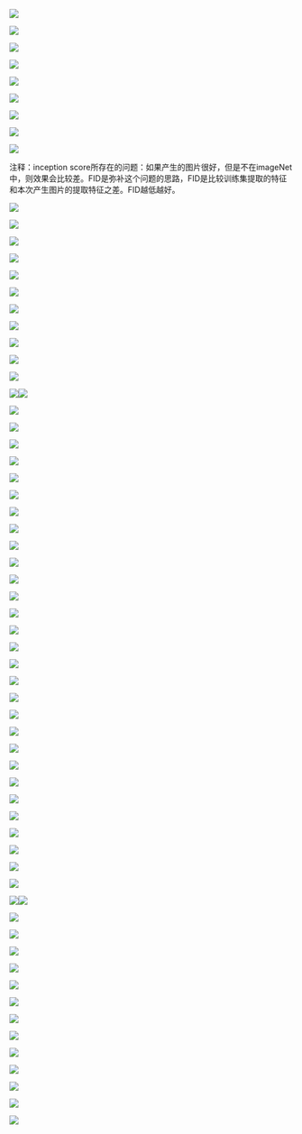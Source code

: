 ![](assets/2022-04-06-13-13-40-image.png)

![](assets/2022-04-06-13-14-27-image.png)

![](assets/2022-04-06-13-16-26-image.png)

![](assets/2022-04-06-13-18-23-image.png)

![](assets/2022-04-06-13-18-32-image.png)

![](assets/2022-04-06-13-18-40-image.png)

![](assets/2022-04-06-13-19-06-image.png)

![](assets/2022-04-06-13-20-55-image.png)

![](assets/2022-04-06-13-21-12-image.png)

注释：inception score所存在的问题：如果产生的图片很好，但是不在imageNet中，则效果会比较差。FID是弥补这个问题的思路，FID是比较训练集提取的特征和本次产生图片的提取特征之差。FID越低越好。

![](assets/2022-04-06-13-22-59-image.png)

![](assets/2022-04-06-13-27-06-image.png)

![](assets/2022-04-06-13-27-36-image.png)

![](assets/2022-04-06-13-28-39-image.png)

![](assets/2022-04-06-13-29-14-image.png)

![](assets/2022-04-06-13-29-24-image.png)

![](assets/2022-04-06-13-30-15-image.png)

![](assets/2022-04-06-13-30-28-image.png)

![](assets/2022-04-06-13-33-37-image.png)

![](assets/2022-04-06-13-33-54-image.png)

![](assets/2022-04-06-13-35-06-image.png)

![](assets/2022-04-06-13-35-49-image.png)![](assets/2022-04-06-13-35-57-image.png)

![](assets/2022-04-06-13-36-05-image.png)

![](assets/2022-04-06-13-36-21-image.png)

![](assets/2022-04-06-13-36-31-image.png)

![](assets/2022-04-06-13-37-43-image.png)

![](assets/2022-04-06-13-38-16-image.png)

![](assets/2022-04-06-13-38-26-image.png)

 ![](assets/2022-04-06-13-41-22-image.png)

![](assets/2022-04-06-13-41-38-image.png)

![](assets/2022-04-06-13-42-10-image.png)

![](assets/2022-04-06-13-42-21-image.png)

![](assets/2022-04-06-13-42-34-image.png)

![](assets/2022-04-06-13-42-49-image.png)

![](assets/2022-04-06-13-43-09-image.png)

![](assets/2022-04-06-13-43-23-image.png)

![](assets/2022-04-06-13-44-21-image.png)

![](assets/2022-04-06-13-44-54-image.png)

![](assets/2022-04-06-13-45-59-image.png)

![](assets/2022-04-06-13-46-36-image.png)

![](assets/2022-04-06-13-47-07-image.png)

![](assets/2022-04-06-13-48-06-image.png)

![](assets/2022-04-06-13-48-28-image.png)

![](assets/2022-04-06-13-48-47-image.png)

![](assets/2022-04-06-13-49-09-image.png)

![](assets/2022-04-06-13-49-17-image.png)

![](assets/2022-04-06-13-49-50-image.png)

![](assets/2022-04-06-13-50-36-image.png)

![](assets/2022-04-06-13-51-08-image.png)

![](assets/2022-04-06-13-51-49-image.png)

![](assets/2022-04-06-13-52-53-image.png)

![](assets/2022-04-06-13-53-18-image.png)![](assets/2022-04-06-13-53-27-image.png)

![](assets/2022-04-06-13-53-49-image.png)

![](assets/2022-04-06-13-54-02-image.png)

![](assets/2022-04-06-13-54-37-image.png)

![](assets/2022-04-06-13-54-48-image.png)

![](assets/2022-04-06-13-54-57-image.png)

![](assets/2022-04-06-13-55-23-image.png)

![](assets/2022-04-06-13-55-48-image.png)

![](assets/2022-04-06-13-56-41-image.png)

![](assets/2022-04-06-13-57-25-image.png)

![](assets/2022-04-06-13-58-04-image.png)

![](assets/2022-04-06-13-58-22-image.png)

![](assets/2022-04-06-13-58-58-image.png)

![](assets/2022-04-06-13-59-18-image.png)
